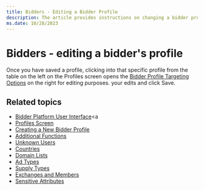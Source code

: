 ```yaml
---
title: Bidders - Editing a Bidder Profile
description: The article provides instructions on changing a bidder profile.
ms.date: 10/28/2023
---
```


# Bidders - editing a bidder's profile

Once you have saved a profile, clicking into that specific profile from the table on the left on the Profiles screen opens the [Bidder Profile Targeting Options](bidder-profile-targeting-options.md) on the right for editing purposes.
your edits and click Save.

## Related topics

- [Bidder Platform User Interface](bidder-platform-user-interface.md)<a
- [Profiles Screen](profiles-screen.md)
- [Creating a New Bidder Profile](creating-a-new-bidder-profile.md)
- [Additional Functions](additional-functions.md)
- [Unknown Users](unknown-users.md)
- [Countries](countries.md)
- [Domain Lists](domain-lists.md)
- [Ad Types](ad-types.md)
- [Supply Types](supply-types.md)
- [Exchanges and Members](exchanges-and-members.md)
- [Sensitive Attributes](sensitive-attributes.md)
